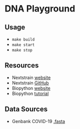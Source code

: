 # DNA Playground

## Usage
* `make build`
* `make start`
* `make stop`

## Resources
* Nextstrain [website](https://nextstrain.org)
* Nextstrain [GitHub](https://github.com/nextstrain)
* Biopython [website](https://biopython.org)
* Biopython [tutorial](http://biopython.org/DIST/docs/tutorial/Tutorial.html)

## Data Sources
* Genbank COVID-19 [.fasta](https://raw.githubusercontent.com/nextstrain/ncov/master/example_data/sequences.fasta)
